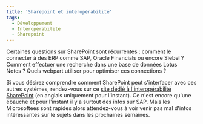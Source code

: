 ```yaml
---
title: 'Sharepoint et interopérabilité'
tags:
  - Développement
  - Interopérabilité
  - Sharepoint
---
```


Certaines questions sur SharePoint sont récurrentes&nbsp;: comment le connecter
à des ERP comme SAP, Oracle Financials ou encore Siebel&nbsp;? Comment effectuer
une recherche dans une base de données Lotus Notes&nbsp;? Quels webpart utiliser
pour optimiser ces connections&nbsp;?

<!-- more -->

Si vous désirez comprendre comment SharePoint peut s'interfacer avec ces autres
systèmes, rendez-vous sur ce
[site dédié à l'interopérabilité SharePoint](http://technet.microsoft.com/en-us/library/bb496474.aspx)
(en anglais uniquement pour l'instant). Ce n'est encore qu'une ébauche et pour
l'instant il y a surtout des infos sur SAP. Mais les Microsoftees sont rapides
alors attendez-vous à voir venir pas mal d'infos intéressantes sur le sujets
dans les prochaines semaines.
